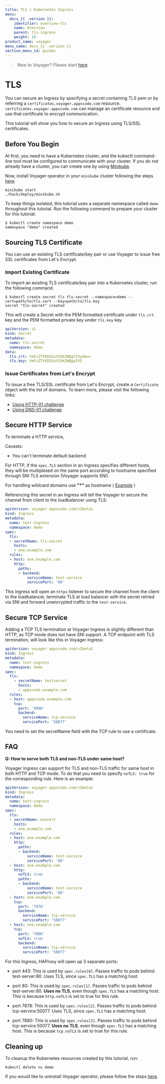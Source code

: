 ```yaml
---
title: TLS | Kubernetes Ingress
menu:
  docs_{{ .version }}:
    identifier: overview-tls
    name: Overview
    parent: tls-ingress
    weight: 10
product_name: voyager
menu_name: docs_{{ .version }}
section_menu_id: guides
---
```

> New to Voyager? Please start [here](/docs/concepts/overview.md).

# TLS
You can secure an Ingress by specifying a secret containing TLS pem or by referring a `certificates.voyager.appscode.com` resource.
`certificates.voyager.appscode.com` can manage an certificate resource and use that certificate to encrypt communication.

This tutorial will show you how to secure an Ingress using TLS/SSL certificates.

## Before You Begin

At first, you need to have a Kubernetes cluster, and the kubectl command-line tool must be configured to communicate with your cluster. If you do not already have a cluster, you can create one by using [Minikube](https://github.com/kubernetes/minikube).

Now, install Voyager operator in your `minikube` cluster following the steps [here](/docs/setup/install.md).

```console
minikube start
./hack/deploy/minikube.sh
```

To keep things isolated, this tutorial uses a separate namespace called `demo` throughout this tutorial. Run the following command to prepare your cluster for this tutorial:

```console
$ kubectl create namespace demo
namespace "demo" created
```

## Sourcing TLS Certificate

You can use an existing TLS certificate/key pair or use Voyager to issue free SSL certificates from Let's Encrypt.

### Import Existing Certificate

To import an existing TLS certificate/key pair into a Kubernetes cluster, run the following command.

```console
$ kubectl create secret tls tls-secret --namespace=demo --cert=path/to/tls.cert --key=path/to/tls.key
secret "tls-secret" created
```

This will create a Secret with the PEM formatted certificate under `tls.crt` key and the PEM formatted private key under `tls.key` key.

```yaml
apiVersion: v1
kind: Secret
metadata:
  name: tls-secret
  namespace: demo
data:
  tls.crt: YmFzZTY0IGVuY29kZWQgY2VydA==
  tls.key: YmFzZTY0IGVuY29kZWQga2V5
```

### Issue Certificates from Let's Encrypt

To issue a free TLS/SSL certificate from Let's Encrypt, create a `Certificate` object with the list of domains. To learn more, please visit the following links:

- [Using HTTP-01 challenge](/docs/guides/certificate/http/overview.md)
- [Using DNS-01 challenge](/docs/guides/certificate/dns/providers.md)

## Secure HTTP Service

To terminate a HTTP service,

Caveats:
- You can't terminate default backend

For HTTP, If the `spec.TLS` section in an Ingress specifies different hosts, they will be multiplexed
on the same port according to hostname specified through SNI TLS extension (Voyager supports SNI).

For handling wildcard domains use **"\*"** as hostname ( [Example](https://github.com/tamalsaha/voyager-wildcard/blob/master/mrasero/ing-https.yaml) )

Referencing this secret in an Ingress will tell the Voyager to secure the channel from client to the loadbalancer using TLS:

```yaml
apiVersion: voyager.appscode.com/v1beta1
kind: Ingress
metadata:
  name: test-ingress
  namespace: demo
spec:
  tls:
  - secretName: tls-secret
    hosts:
    - one.example.com
  rules:
  - host: one.example.com
    http:
      paths:
      - backend:
          serviceName: test-service
          servicePort: '80'
```
This Ingress will open an `https` listener to secure the channel from the client to the loadbalancer,
terminate TLS at load balancer with the secret retried via SNI and forward unencrypted traffic to the
`test-service`.

## Secure TCP Service

Adding a TCP TLS termination at Voyager Ingress is slightly different than HTTP, as TCP mode does not have
SNI support. A TCP endpoint with TLS termination, will look like this in Voyager Ingress:

```yaml
apiVersion: voyager.appscode.com/v1beta1
kind: Ingress
metadata:
  name: test-ingress
  namespace: demo
spec:
  tls:
    - secretName: testsecret
      hosts:
      - appscode.example.com
  rules:
  - host: appscode.example.com
    tcp:
      port: '9898'
      backend:
        serviceName: tcp-service
        servicePort: '50077'
```
You need to set  the secretName field with the TCP rule to use a certificate.

## FAQ

**Q: How to serve both TLS and non-TLS under same host?**

Voyager Ingress can support for TLS and non-TLS traffic for same host in both HTTP and TCP mode. To do that you need to specify `noTLS: true` for the corresponding rule. Here is an example:

```yaml
apiVersion: voyager.appscode.com/v1beta1
kind: Ingress
metadata:
  name: test-ingress
  namespace: demo
spec:
  tls:
  - secretName: onecert
    hosts:
    - one.example.com
  rules:
  - host: one.example.com
    http:
      paths:
      - backend:
          serviceName: test-service
          servicePort: '80'
  - host: one.example.com
    http:
      noTLS: true
      paths:
      - backend:
          serviceName: test-service
          servicePort: '80'
  - host: one.example.com
    tcp:
      port: '7878'
      backend:
        serviceName: tcp-service
        servicePort: '50077'
  - host: one.example.com
    tcp:
      port: '7800'
      noTLS: true
      backend:
        serviceName: tcp-service
        servicePort: '50077'
```

For this Ingress, HAProxy will open up 3 separate ports:

- port 443: This is used by `spec.rules[0]`. Passes traffic to pods behind test-server:80. Uses TLS, since `spec.TLS` has a matching host.

- port 80: This is used by `spec.rules[1]`. Passes traffic to pods behind test-server:80. __Uses no TLS__, even though `spec.TLS` has a matching host. This is because `http.noTLS` is set to true for this rule.

- port 7878: This is used by `spec.rules[2]`. Passes traffic to pods behind tcp-service:50077. Uses TLS, since `spec.TLS` has a matching host.

- port 7880: This is used by `spec.rules[3]`. Passes traffic to pods behind tcp-service:50077. __Uses no TLS__, even though `spec.TLS` has a matching host. This is because `tcp.noTLS` is set to true for this rule.

## Cleaning up

To cleanup the Kubernetes resources created by this tutorial, run:

```console
kubectl delete ns demo
```

If you would like to uninstall Voyager operator, please follow the steps [here](/docs/setup/uninstall.md).
